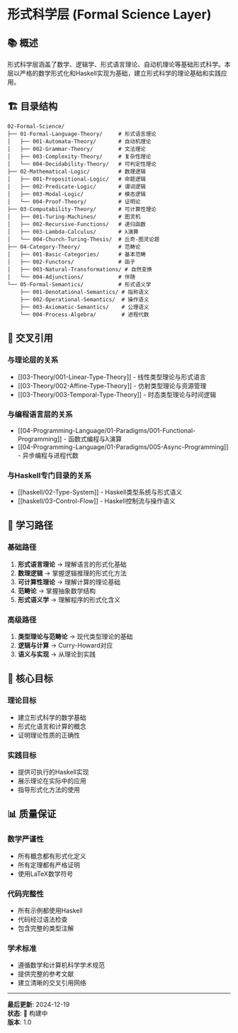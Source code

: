 # 形式科学层 (Formal Science Layer)

## 📚 概述

形式科学层涵盖了数学、逻辑学、形式语言理论、自动机理论等基础形式科学。本层以严格的数学形式化和Haskell实现为基础，建立形式科学的理论基础和实践应用。

## 🏗️ 目录结构

```
02-Formal-Science/
├── 01-Formal-Language-Theory/     # 形式语言理论
│   ├── 001-Automata-Theory/       # 自动机理论
│   ├── 002-Grammar-Theory/        # 文法理论
│   ├── 003-Complexity-Theory/     # 复杂性理论
│   └── 004-Decidability-Theory/   # 可判定性理论
├── 02-Mathematical-Logic/         # 数理逻辑
│   ├── 001-Propositional-Logic/   # 命题逻辑
│   ├── 002-Predicate-Logic/       # 谓词逻辑
│   ├── 003-Modal-Logic/           # 模态逻辑
│   └── 004-Proof-Theory/          # 证明论
├── 03-Computability-Theory/       # 可计算性理论
│   ├── 001-Turing-Machines/       # 图灵机
│   ├── 002-Recursive-Functions/   # 递归函数
│   ├── 003-Lambda-Calculus/       # λ演算
│   └── 004-Church-Turing-Thesis/  # 丘奇-图灵论题
├── 04-Category-Theory/            # 范畴论
│   ├── 001-Basic-Categories/      # 基本范畴
│   ├── 002-Functors/              # 函子
│   ├── 003-Natural-Transformations/ # 自然变换
│   └── 004-Adjunctions/           # 伴随
└── 05-Formal-Semantics/           # 形式语义学
    ├── 001-Denotational-Semantics/ # 指称语义
    ├── 002-Operational-Semantics/  # 操作语义
    ├── 003-Axiomatic-Semantics/    # 公理语义
    └── 004-Process-Algebra/        # 进程代数
```

## 🔗 交叉引用

### 与理论层的关系

- [[03-Theory/001-Linear-Type-Theory]] - 线性类型理论与形式语言
- [[03-Theory/002-Affine-Type-Theory]] - 仿射类型理论与资源管理
- [[03-Theory/003-Temporal-Type-Theory]] - 时态类型理论与时间逻辑

### 与编程语言层的关系

- [[04-Programming-Language/01-Paradigms/001-Functional-Programming]] - 函数式编程与λ演算
- [[04-Programming-Language/01-Paradigms/005-Async-Programming]] - 异步编程与进程代数

### 与Haskell专门目录的关系

- [[haskell/02-Type-System]] - Haskell类型系统与形式语义
- [[haskell/03-Control-Flow]] - Haskell控制流与操作语义

## 📖 学习路径

### 基础路径

1. **形式语言理论** → 理解语言的形式化基础
2. **数理逻辑** → 掌握逻辑推理的形式化方法
3. **可计算性理论** → 理解计算的理论基础
4. **范畴论** → 掌握抽象数学结构
5. **形式语义学** → 理解程序的形式化含义

### 高级路径

1. **类型理论与范畴论** → 现代类型理论的基础
2. **逻辑与计算** → Curry-Howard对应
3. **语义与实现** → 从理论到实践

## 🎯 核心目标

### 理论目标

- 建立形式科学的数学基础
- 形式化语言和计算的概念
- 证明理论性质的正确性

### 实践目标

- 提供可执行的Haskell实现
- 展示理论在实际中的应用
- 指导形式化方法的使用

## 📊 质量保证

### 数学严谨性

- 所有概念都有形式化定义
- 所有定理都有严格证明
- 使用LaTeX数学符号

### 代码完整性

- 所有示例都使用Haskell
- 代码经过语法检查
- 包含完整的类型注解

### 学术标准

- 遵循数学和计算机科学学术规范
- 提供完整的参考文献
- 建立清晰的交叉引用网络

---

**最后更新**: 2024-12-19  
**状态**: 🚧 构建中  
**版本**: 1.0
